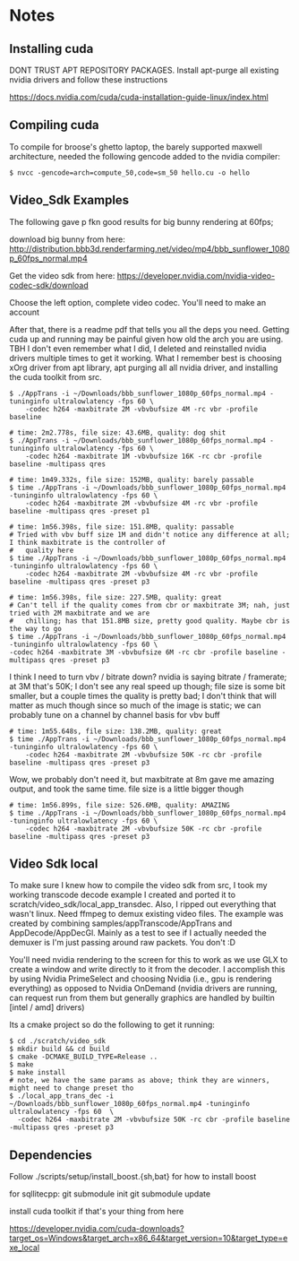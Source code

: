 # Notes

## Installing cuda

DONT TRUST APT REPOSITORY PACKAGES. Install apt-purge all existing nvidia drivers and follow these instructions

https://docs.nvidia.com/cuda/cuda-installation-guide-linux/index.html

## Compiling cuda

To compile for broose's ghetto laptop, the barely supported maxwell architecture, needed the following gencode added to the nvidia compiler:

```
$ nvcc -gencode=arch=compute_50,code=sm_50 hello.cu -o hello
```

## Video_Sdk Examples

The following gave p fkn good results for big bunny rendering at 60fps;

download big bunny from here: http://distribution.bbb3d.renderfarming.net/video/mp4/bbb_sunflower_1080p_60fps_normal.mp4

Get the video sdk from here: https://developer.nvidia.com/nvidia-video-codec-sdk/download

Choose the left option, complete video codec. You'll need to make an account

After that, there is a readme pdf that tells you all the deps you need. Getting cuda up and running may be painful
given how old the arch you are using. TBH I don't even remember what I did, I deleted and reinstalled nvidia drivers
multiple times to get it working. What I remember best is choosing xOrg driver from apt library, apt purging all all
nvidia driver, and installing the cuda toolkit from src.

```
$ ./AppTrans -i ~/Downloads/bbb_sunflower_1080p_60fps_normal.mp4 -tuninginfo ultralowlatency -fps 60 \
    -codec h264 -maxbitrate 2M -vbvbufsize 4M -rc vbr -profile baseline
```

```
# time: 2m2.778s, file size: 43.6MB, quality: dog shit
$ ./AppTrans -i ~/Downloads/bbb_sunflower_1080p_60fps_normal.mp4 -tuninginfo ultralowlatency -fps 60 \
    -codec h264 -maxbitrate 1M -vbvbufsize 16K -rc cbr -profile baseline -multipass qres

```

```
# time: 1m49.332s, file size: 152MB, quality: barely passable
$ time ./AppTrans -i ~/Downloads/bbb_sunflower_1080p_60fps_normal.mp4 -tuninginfo ultralowlatency -fps 60 \
    -codec h264 -maxbitrate 2M -vbvbufsize 4M -rc vbr -profile baseline -multipass qres -preset p1

```

```
# time: 1m56.398s, file size: 151.8MB, quality: passable
# Tried with vbv buff size 1M and didn't notice any difference at all; I think maxbitrate is the controller of
#   quality here
$ time ./AppTrans -i ~/Downloads/bbb_sunflower_1080p_60fps_normal.mp4 -tuninginfo ultralowlatency -fps 60 \
    -codec h264 -maxbitrate 2M -vbvbufsize 4M -rc vbr -profile baseline -multipass qres -preset p3

```

```
# time: 1m56.398s, file size: 227.5MB, quality: great
# Can't tell if the quality comes from cbr or maxbitrate 3M; nah, just tried with 2M maxbitrate and we are
#   chilling; has that 151.8MB size, pretty good quality. Maybe cbr is the way to go
$ time ./AppTrans -i ~/Downloads/bbb_sunflower_1080p_60fps_normal.mp4 -tuninginfo ultralowlatency -fps 60 \
-codec h264 -maxbitrate 3M -vbvbufsize 6M -rc cbr -profile baseline -multipass qres -preset p3
```

I think I need to turn vbv / bitrate down? nvidia is saying bitrate / framerate; at 3M that's 50K; I don't see
any real speed up though; file size is some bit smaller, but a couple times the quality is pretty bad; I don't
think that will matter as much though since so much of the image is static; we can probably tune on a channel
by channel basis for vbv buff

```
# time: 1m55.648s, file size: 138.2MB, quality: great
$ time ./AppTrans -i ~/Downloads/bbb_sunflower_1080p_60fps_normal.mp4 -tuninginfo ultralowlatency -fps 60 \
    -codec h264 -maxbitrate 2M -vbvbufsize 50K -rc cbr -profile baseline -multipass qres -preset p3

```

Wow, we probably don't need it, but maxbitrate at 8m gave me amazing output, and took the same time. file size is
a little bigger though

```
# time: 1m56.899s, file size: 526.6MB, quality: AMAZING
$ time ./AppTrans -i ~/Downloads/bbb_sunflower_1080p_60fps_normal.mp4 -tuninginfo ultralowlatency -fps 60 \
    -codec h264 -maxbitrate 2M -vbvbufsize 50K -rc cbr -profile baseline -multipass qres -preset p3

```

## Video Sdk local

To make sure I knew how to compile the video sdk from src, I took my working transcode decode example I created
and ported  it to scratch/video_sdk/local_app_transdec. Also, I ripped out everything that wasn't linux. 
Need ffmpeg to demux existing video files. The example was created by combining samples/appTranscode/AppTrans and 
AppDecode/AppDecGl. Mainly as a test to see if I actually needed the demuxer is I'm just passing around raw packets. You
don't :D

You'll need nvidia rendering to the screen for this to work as we use GLX to create a window and write directly to
it from the decoder. I accomplish this by using Nvidia PrimeSelect and choosing Nvidia (i.e., gpu is rendering everything)
as opposed to Nvidia OnDemand (nvidia drivers are running, can request run from them but generally graphics are handled
by builtin [intel / amd] drivers)

Its a cmake project so do the following to get it running:

```
$ cd ./scratch/video_sdk
$ mkdir build && cd build
$ cmake -DCMAKE_BUILD_TYPE=Release ..
$ make
$ make install
# note, we have the same params as above; think they are winners, might need to change preset tho
$ ./local_app_trans_dec -i ~/Downloads/bbb_sunflower_1080p_60fps_normal.mp4 -tuninginfo ultralowlatency -fps 60  \
  -codec h264 -maxbitrate 2M -vbvbufsize 50K -rc cbr -profile baseline -multipass qres -preset p3
```

## Dependencies

Follow ./scripts/setup/install_boost.{sh,bat} for how to install boost

for sqllitecpp:
git submodule init
git submodule update

install cuda toolkit if that's your thing from here

https://developer.nvidia.com/cuda-downloads?target_os=Windows&target_arch=x86_64&target_version=10&target_type=exe_local
